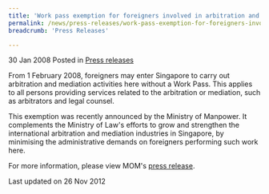 ```yaml
---
title: 'Work pass exemption for foreigners involved in arbitration and mediation activities in Singapore'
permalink: /news/press-releases/work-pass-exemption-for-foreigners-involved-in-arbitration-and-mediation-activities-in-singapore
breadcrumb: 'Press Releases'

---
```



30 Jan 2008 Posted in [Press releases](/news/press-releases)


From 1 February 2008, foreigners may enter Singapore to carry out arbitration and mediation activities here without a Work Pass. This applies to all persons providing services related to the arbitration or mediation, such as arbitrators and legal counsel.

This exemption was recently announced by the Ministry of Manpower. It complements the Ministry of Law's efforts to grow and strengthen the international arbitration and mediation industries in Singapore, by minimising the administrative demands on foreigners performing such work here.

For more information, please view MOM's [press release](https://www.mom.gov.sg/newsroom/press-releases/2008/two-new-work-pass-categories-for-foreigners-in-singapore-on-short-term-assignments).



<p class="right-side-updated">Last updated on 26 Nov 2012</p>
